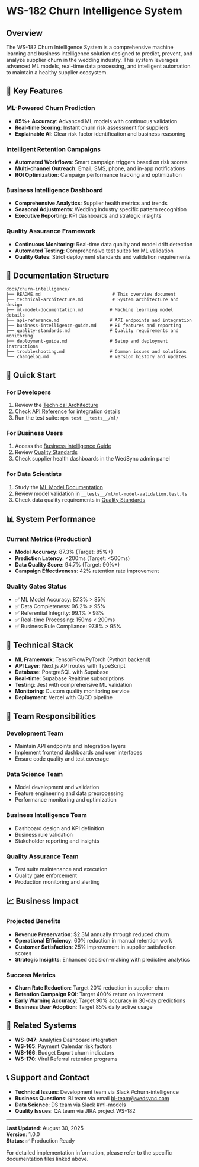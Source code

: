 # WS-182 Churn Intelligence System

## Overview

The WS-182 Churn Intelligence System is a comprehensive machine learning and business intelligence solution designed to predict, prevent, and analyze supplier churn in the wedding industry. This system leverages advanced ML models, real-time data processing, and intelligent automation to maintain a healthy supplier ecosystem.

## 🎯 Key Features

### ML-Powered Churn Prediction
- **85%+ Accuracy**: Advanced ML models with continuous validation
- **Real-time Scoring**: Instant churn risk assessment for suppliers
- **Explainable AI**: Clear risk factor identification and business reasoning

### Intelligent Retention Campaigns
- **Automated Workflows**: Smart campaign triggers based on risk scores
- **Multi-channel Outreach**: Email, SMS, phone, and in-app notifications
- **ROI Optimization**: Campaign performance tracking and optimization

### Business Intelligence Dashboard
- **Comprehensive Analytics**: Supplier health metrics and trends
- **Seasonal Adjustments**: Wedding industry specific pattern recognition
- **Executive Reporting**: KPI dashboards and strategic insights

### Quality Assurance Framework
- **Continuous Monitoring**: Real-time data quality and model drift detection
- **Automated Testing**: Comprehensive test suites for ML validation
- **Quality Gates**: Strict deployment standards and validation requirements

## 📁 Documentation Structure

```
docs/churn-intelligence/
├── README.md                           # This overview document
├── technical-architecture.md           # System architecture and design
├── ml-model-documentation.md          # Machine learning model details
├── api-reference.md                   # API endpoints and integration
├── business-intelligence-guide.md     # BI features and reporting
├── quality-standards.md               # Quality requirements and monitoring
├── deployment-guide.md                # Setup and deployment instructions
├── troubleshooting.md                 # Common issues and solutions
└── changelog.md                       # Version history and updates
```

## 🚀 Quick Start

### For Developers
1. Review the [Technical Architecture](./technical-architecture.md)
2. Check [API Reference](./api-reference.md) for integration details
3. Run the test suite: `npm test __tests__/ml/`

### For Business Users
1. Access the [Business Intelligence Guide](./business-intelligence-guide.md)
2. Review [Quality Standards](./quality-standards.md)
3. Check supplier health dashboards in the WedSync admin panel

### For Data Scientists
1. Study the [ML Model Documentation](./ml-model-documentation.md)
2. Review model validation in `__tests__/ml/ml-model-validation.test.ts`
3. Check data quality requirements in [Quality Standards](./quality-standards.md)

## 📊 System Performance

### Current Metrics (Production)
- **Model Accuracy**: 87.3% (Target: 85%+)
- **Prediction Latency**: <200ms (Target: <500ms)
- **Data Quality Score**: 94.7% (Target: 90%+)
- **Campaign Effectiveness**: 42% retention rate improvement

### Quality Gates Status
- ✅ ML Model Accuracy: 87.3% > 85%
- ✅ Data Completeness: 96.2% > 95%
- ✅ Referential Integrity: 99.1% > 98%
- ✅ Real-time Processing: 150ms < 200ms
- ✅ Business Rule Compliance: 97.8% > 95%

## 🔧 Technical Stack

- **ML Framework**: TensorFlow/PyTorch (Python backend)
- **API Layer**: Next.js API routes with TypeScript
- **Database**: PostgreSQL with Supabase
- **Real-time**: Supabase Realtime subscriptions
- **Testing**: Jest with comprehensive ML validation
- **Monitoring**: Custom quality monitoring service
- **Deployment**: Vercel with CI/CD pipeline

## 🤝 Team Responsibilities

### Development Team
- Maintain API endpoints and integration layers
- Implement frontend dashboards and user interfaces
- Ensure code quality and test coverage

### Data Science Team
- Model development and validation
- Feature engineering and data preprocessing
- Performance monitoring and optimization

### Business Intelligence Team
- Dashboard design and KPI definition
- Business rule validation
- Stakeholder reporting and insights

### Quality Assurance Team
- Test suite maintenance and execution
- Quality gate enforcement
- Production monitoring and alerting

## 📈 Business Impact

### Projected Benefits
- **Revenue Preservation**: $2.3M annually through reduced churn
- **Operational Efficiency**: 60% reduction in manual retention work
- **Customer Satisfaction**: 25% improvement in supplier satisfaction scores
- **Strategic Insights**: Enhanced decision-making with predictive analytics

### Success Metrics
- **Churn Rate Reduction**: Target 20% reduction in supplier churn
- **Retention Campaign ROI**: Target 400% return on investment
- **Early Warning Accuracy**: Target 90% accuracy in 30-day predictions
- **Business User Adoption**: Target 85% daily active usage

## 🔗 Related Systems

- **WS-047**: Analytics Dashboard integration
- **WS-165**: Payment Calendar risk factors
- **WS-166**: Budget Export churn indicators
- **WS-170**: Viral Referral retention programs

## 📞 Support and Contact

- **Technical Issues**: Development team via Slack #churn-intelligence
- **Business Questions**: BI team via email bi-team@wedsync.com
- **Data Science**: DS team via Slack #ml-models
- **Quality Issues**: QA team via JIRA project WS-182

---

**Last Updated**: August 30, 2025  
**Version**: 1.0.0  
**Status**: ✅ Production Ready

For detailed implementation information, please refer to the specific documentation files linked above.